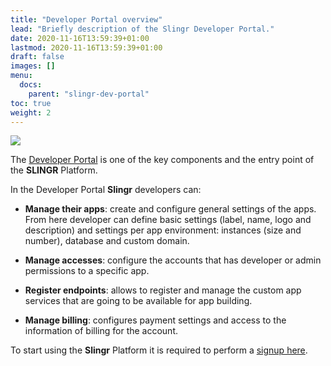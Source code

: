 ```yaml
---
title: "Developer Portal overview"
lead: "Briefly description of the Slingr Developer Portal."
date: 2020-11-16T13:59:39+01:00
lastmod: 2020-11-16T13:59:39+01:00
draft: false
images: []
menu:
  docs:
    parent: "slingr-dev-portal"
toc: true
weight: 2
---
```


![](/images/vendor/platform-ref/developer-portal.png)

The [Developer Portal](https://developer-portal.slingrs.io) is one of the key components and the entry point of the **SLINGR** Platform.

In the Developer Portal **Slingr** developers can:

- **Manage their apps**: create and configure general settings of the apps. From here developer can define basic settings 
(label, name, logo and description) and settings per app environment: instances (size and number), database and custom domain.
 
- **Manage accesses**: configure the accounts that has developer or admin permissions to a specific app.
  
- **Register endpoints**: allows to register and manage the custom app services that are going to be available for app building.
    
- **Manage billing**: configures payment settings and access to the information of billing for the account.


To start using the **Slingr** Platform it is required to perform a [signup here](https://developer-portal.slingrs.io/signup.html). 


